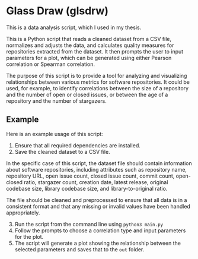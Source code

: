 # Glass Draw (glsdrw)

This is a data analysis script, which I used in my thesis.

This is a Python script that reads a cleaned dataset from a CSV file, normalizes and adjusts the data, and calculates quality measures for repositories extracted from the dataset. It then prompts the user to input parameters for a plot, which can be generated using either Pearson correlation or Spearman correlation.

The purpose of this script is to provide a tool for analyzing and visualizing relationships between various metrics for software repositories. It could be used, for example, to identify correlations between the size of a repository and the number of open or closed issues, or between the age of a repository and the number of stargazers.

## Example

Here is an example usage of this script:

1. Ensure that all required dependencies are installed.
2. Save the cleaned dataset to a CSV file.

In the specific case of this script, the dataset file should contain information about software repositories, including attributes such as repository name, repository URL, open issue count, closed issue count, commit count, open-closed ratio, stargazer count, creation date, latest release, original codebase size, library codebase size, and library-to-original ratio.

The file should be cleaned and preprocessed to ensure that all data is in a consistent format and that any missing or invalid values have been handled appropriately.

3. Run the script from the command line using `python3 main.py`
4. Follow the prompts to choose a correlation type and input parameters for the plot.
5. The script will generate a plot showing the relationship between the selected parameters and saves that to the `out` folder.
